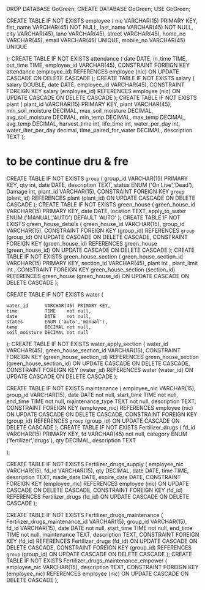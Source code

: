 DROP DATABASE GoGreen;
CREATE DATABASE GoGreen;
USE GoGreen;

CREATE TABLE IF NOT EXISTS employee
(
    nic       VARCHAR(15) PRIMARY KEY,
    fist_name VARCHAR(45) NOT NULL,
    last_name VARCHAR(45) NOT NULL,
    city      VARCHAR(45),
    lane      VARCHAR(45),
    street    VARCHAR(45),
    home_no   VARCHAR(45),
    email     VARCHAR(45) UNIQUE,
    mobile_no VARCHAR(45) UNIQUE

);
CREATE TABLE IF NOT EXISTS attendance
(
    date        DATE,
    in_time     TIME,
    out_time    TIME,
    employee_id VARCHAR(45),
    CONSTRAINT FOREIGN KEY attendance (employee_id) REFERENCES employee (nic) ON UPDATE CASCADE ON DELETE CASCADE
);
CREATE TABLE IF NOT EXISTS salary
(
    salary      DOUBLE,
    date        DATE,
    employee_id VARCHAR(45),
    CONSTRAINT FOREIGN KEY salary (employee_id) REFERENCES employee (nic) ON UPDATE CASCADE ON DELETE CASCADE
);
CREATE TABLE IF NOT EXISTS plant
(
    plant_id              VARCHAR(15) PRIMARY KEY,
    plant                 VARCHAR(45),
    min_soil_moisture     DECIMAL,
    max_soil_moisture     DECIMAL,
    avg_soil_moisture     DECIMAL,
    min_temp              DECIMAL,
    max_temp              DECIMAL,
    avg_temp              DECIMAL,
    harvest_time          int,
    life_time             int,
    water_per_day         int,
    water_liter_per_day   decimal,
    time_paired_for_water DECIMAL,
    description           TEXT
);
# to be continue dru & fre
CREATE TABLE IF NOT EXISTS `group`
(
    group_id    VARCHAR(15) PRIMARY KEY,
    qty         int,
    date        DATE,
    description TEXT,
    status      ENUM ('On Live','Dead'),
    Damage      int,
    plant_id    VARCHAR(15),
    CONSTRAINT FOREIGN KEY `group` (plant_id) REFERENCES plant (plant_id) ON UPDATE CASCADE ON DELETE CASCADE
);
CREATE TABLE IF NOT EXISTS green_house
(
    green_house_id VARCHAR(15) PRIMARY KEY,
    date           DATE,
    location       TEXT,
    apply_to_water ENUM ('MANUAL','AUTO') DEFAULT 'AUTO'
);
CREATE TABLE IF NOT EXISTS green_house_details
(
    green_house_id VARCHAR(15),
    group_id VARCHAR(15),
    CONSTRAINT FOREIGN KEY  (group_id) REFERENCES `group` (group_id) ON UPDATE CASCADE ON DELETE CASCADE,
    CONSTRAINT FOREIGN KEY  (green_house_id) REFERENCES green_house (green_house_id) ON UPDATE CASCADE ON DELETE CASCADE
);
CREATE TABLE IF NOT EXISTS green_house_section
(
    green_house_section_id VARCHAR(15) PRIMARY KEY,
    section_id             VARCHAR(45),
    plant int ,
    plant_limit int ,
    CONSTRAINT FOREIGN KEY green_house_section (section_id) REFERENCES green_house (green_house_id) ON UPDATE CASCADE ON DELETE CASCADE
);

CREATE TABLE IF NOT EXISTS water
(

    water_id      VARCHAR(45) PRIMARY KEY,
    time          TIME    not null,
    date          DATE    not null,
    states        ENUM ('auto','manual'),
    temp          DECIMAL not null,
    soil_moisture DECIMAL not null

);
CREATE TABLE IF NOT EXISTS water_apply_section
(
    water_id               VARCHAR(45),
    green_house_section_id VARCHAR(15),
    CONSTRAINT FOREIGN KEY (green_house_section_id) REFERENCES green_house_section (green_house_section_id) ON UPDATE CASCADE ON DELETE CASCADE,
    CONSTRAINT FOREIGN KEY (water_id) REFERENCES water (water_id) ON UPDATE CASCADE ON DELETE CASCADE
);

CREATE TABLE IF NOT EXISTS maintenance
(
    employee_nic     VARCHAR(15),
    group_id         VARCHAR(15),
    date             DATE not null,
    start_time       TIME not null,
    end_time         TIME not null,
    maintenance_type TEXT not null,
    description      TEXT,
    CONSTRAINT FOREIGN KEY (employee_nic) REFERENCES employee (nic) ON UPDATE CASCADE ON DELETE CASCADE,
    CONSTRAINT FOREIGN KEY (group_id) REFERENCES `group` (group_id) ON UPDATE CASCADE ON DELETE CASCADE
);
CREATE TABLE IF NOT EXISTS Fertilizer_drugs
(
    fd_id       VARCHAR(15) PRIMARY KEY,
    fd          VARCHAR(45) not null,
    category    ENUM ('fertilizer','drugs'),
    qty         DECIMAL,
    description TEXT

);

CREATE TABLE IF NOT EXISTS Fertilizer_drugs_supply
(
    employee_nic VARCHAR(15),
    fd_id        VARCHAR(15),
    qty          DECIMAL,
    date         DATE,
    time         TIME,
    description  TEXT,
    made_date    DATE,
    expire_date  DATE,
    CONSTRAINT FOREIGN KEY (employee_nic) REFERENCES employee (nic) ON UPDATE CASCADE ON DELETE CASCADE,
    CONSTRAINT FOREIGN KEY (fd_id) REFERENCES Fertilizer_drugs (fd_id) ON UPDATE CASCADE ON DELETE CASCADE
);

CREATE TABLE IF NOT EXISTS Fertilizer_drugs_maintenance
(
    Fertilizer_drugs_maintenance_id VARCHAR(15),
    group_id                        VARCHAR(15),
    fd_id                           VARCHAR(15),
    date                            DATE not null,
    start_time                      TIME not null,
    end_time                        TIME not null,
    maintenance                     TEXT,
    description                     TEXT,
    CONSTRAINT FOREIGN KEY (fd_id) REFERENCES Fertilizer_drugs (fd_id) ON UPDATE CASCADE ON DELETE CASCADE,
    CONSTRAINT FOREIGN KEY (group_id) REFERENCES `group` (group_id) ON UPDATE CASCADE ON DELETE CASCADE
);
CREATE TABLE IF NOT EXISTS Fertilizer_drugs_maintenance_empower
(
    employee_nic VARCHAR(15),
    description  TEXT,
    CONSTRAINT FOREIGN KEY (employee_nic) REFERENCES employee (nic) ON UPDATE CASCADE ON DELETE CASCADE
);
